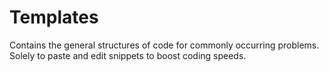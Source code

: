 # Templates
Contains the general structures of code for commonly occurring problems. Solely to paste and edit snippets to boost coding speeds.
